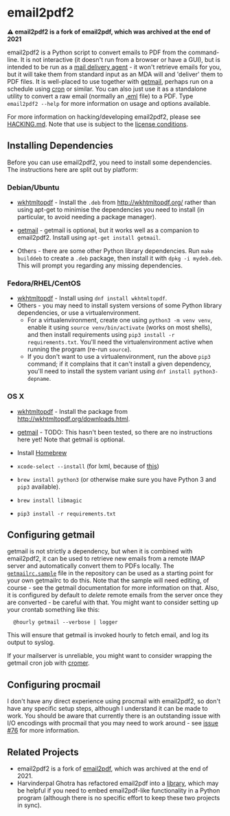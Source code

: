 # email2pdf2

**⚠️ email2pdf2 is a fork of email2pdf, which was archived at the end of 2021**

email2pdf2 is a Python script to convert emails to PDF from the command-line.
It is not interactive (it doesn't run from a browser or have a GUI), but is
intended to be run as a [mail delivery
agent](https://en.wikipedia.org/wiki/Mail_delivery_agent) - it won't retrieve
emails for you, but it will take them from standard input as an MDA will and
'deliver' them to PDF files. It is well-placed to use together with
[getmail](https://pyropus.ca/software/getmail/), perhaps run on a schedule
using [cron](https://en.wikipedia.org/wiki/Cron) or similar. You can also just
use it as a standalone utility to convert a raw email (normally an
[.eml](https://en.wikipedia.org/wiki/Email#Filename_extensions) file) to a
PDF. Type `email2pdf2 --help` for more information on usage and options
available.

For more information on hacking/developing email2pdf2, please see
[HACKING.md](https://github.com/pyscioffice/email2pdf2/blob/main/HACKING.md).
Note that use is subject to the [license
conditions](https://github.com/pyscioffice/email2pdf2/blob/main/LICENSE.txt).

## Installing Dependencies

Before you can use email2pdf2, you need to install some dependencies. The
instructions here are split out by platform:

### Debian/Ubuntu

* [wkhtmltopdf](https://wkhtmltopdf.org/) - Install the `.deb` from
  http://wkhtmltopdf.org/ rather than using apt-get to minimise the
  dependencies you need to install (in particular, to avoid needing a package
  manager).

* [getmail](https://pyropus.ca/software/getmail/) - getmail is optional, but it
  works well as a companion to email2pdf2. Install using `apt-get install
  getmail`.

* Others - there are some other Python library dependencies. Run `make
  builddeb` to create a `.deb` package, then install it with `dpkg -i
  mydeb.deb`. This will prompt you regarding any missing dependencies.

### Fedora/RHEL/CentOS

* [wkhtmltopdf](https://wkhtmltopdf.org/) - Install using `dnf install wkhtmltopdf`.
* Others - you may need to install system versions of some Python library
  dependencies, or use a virtualenvironment. 
  * For a virtualenvironment, create one using `python3 -m venv venv`, enable
    it using `source venv/bin/activate` (works on most shells), and then install
    requirements using `pip3 install -r requirements.txt`. You'll need the
    virtualenvironment active when running the program (re-run `source`).
  * If you don't want to use a virtualenvironment, run the above `pip3` command;
    if it complains that it can't install a given dependency, you'll need to install
    the system variant using `dnf install python3-depname`. 

### OS X

* [wkhtmltopdf](https://wkhtmltopdf.org/) - Install the package from
  http://wkhtmltopdf.org/downloads.html.

* [getmail](https://pyropus.ca/software/getmail/) - TODO: This hasn't been
  tested, so there are no instructions here yet! Note that getmail is
  optional.

* Install [Homebrew](https://brew.sh/)

* `xcode-select --install` (for lxml, because of
  [this](https://stackoverflow.com/questions/19548011/cannot-install-lxml-on-mac-os-x-10-9))

* `brew install python3` (or otherwise make sure you have Python 3 and `pip3`
  available).

* `brew install libmagic`

* `pip3 install -r requirements.txt`

## Configuring getmail

getmail is not strictly a dependency, but when it is combined with email2pdf2,
it can be used to retrieve new emails from a remote IMAP server and
automatically convert them to PDFs locally. The
[`getmailrc.sample`](https://github.com/pyscioffice/email2pdf2/blob/main/getmailrc.sample)
file in the repository can be used as a starting point for your own getmailrc
to do this. Note that the sample will need editing, of course - see the
getmail documentation for more information on that. Also, it is configured by
default to *delete* remote emails from the server once they are converted - be
careful with that. You might want to consider setting up your crontab
something like this:

```
  @hourly getmail --verbose | logger
```

This will ensure that getmail is invoked hourly to fetch email, and log its
output to syslog.

If your mailserver is unreliable, you might want to consider wrapping the getmail
cron job with [cromer](https://github.com/andrewferrier/cromer).

## Configuring procmail

I don't have any direct experience using procmail with email2pdf2, so don't have any
specific setup steps, although I understand it can be made to work. You should be
aware that currently there is an outstanding issue with I/O encodings with procmail
that you may need to work around - see [issue #76](https://github.com/andrewferrier/email2pdf/issues/76) for more information.

## Related Projects
* email2pdf2 is a fork of [email2pdf](https://github.com/andrewferrier/email2pdf), 
  which was archived at the end of 2021.
* Harvinderpal Ghotra has refactored email2pdf into a
  [library](https://github.com/hghotra/eml2pdflib), which may be helpful if you
  need to embed email2pdf-like functionality in a Python program (although there
  is no specific effort to keep these two projects in sync).

